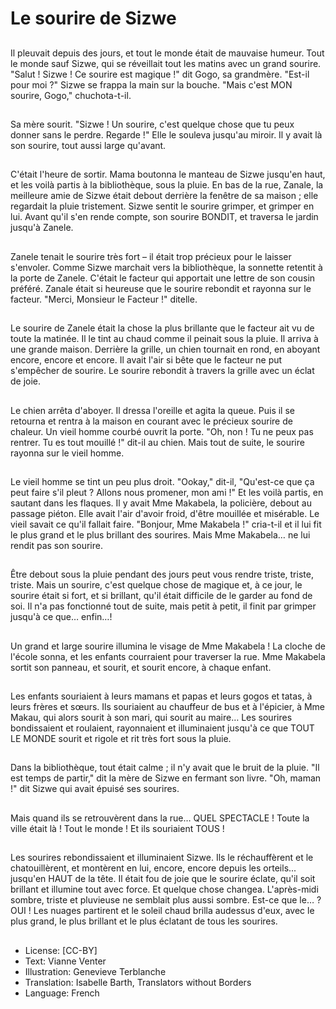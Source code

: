 # Le sourire de Sizwe

##
Il pleuvait depuis des jours, et tout
le monde était de mauvaise
humeur. Tout le monde sauf Sizwe,
qui se réveillait tout les matins avec
un grand sourire.
"Salut ! Sizwe ! Ce sourire est
magique !" dit Gogo, sa grandmère. "Est-il pour moi ?"
Sizwe se frappa la main sur la
bouche.
"Mais c'est MON sourire, Gogo,"
chuchota-t-il.

##
Sa mère sourit. "Sizwe ! Un sourire,
c'est quelque chose que tu peux
donner sans le perdre. Regarde !"
Elle le souleva jusqu'au miroir. Il y
avait là son sourire, tout aussi large
qu'avant.

##
C'était l'heure de sortir. Mama
boutonna le manteau de Sizwe
jusqu'en haut, et les voilà partis à la
bibliothèque, sous la pluie.
En bas de la rue, Zanale, la
meilleure amie de Sizwe était
debout derrière la fenêtre de sa
maison ; elle regardait la pluie
tristement.
Sizwe sentit le sourire grimper, et
grimper en lui.
Avant qu'il s'en rende compte, son
sourire BONDIT, et traversa le jardin
jusqu'à Zanele.

##
Zanele tenait le sourire très fort – il
était trop précieux pour le laisser
s'envoler.
Comme Sizwe marchait vers la
bibliothèque, la sonnette retentit à
la porte de Zanele. C'était le facteur
qui apportait une lettre de son
cousin préféré.
Zanale était si heureuse que le
sourire rebondit et rayonna sur le
facteur.
"Merci, Monsieur le Facteur !" ditelle.

##
Le sourire de Zanele était la chose
la plus brillante que le facteur ait vu
de toute la matinée. Il le tint au
chaud comme il peinait sous la
pluie.
Il arriva à une grande maison.
Derrière la grille, un chien tournait
en rond, en aboyant encore, encore
et encore. Il avait l'air si bête que le
facteur ne put s'empêcher de
sourire.
Le sourire rebondit à travers la grille
avec un éclat de joie.

##
Le chien arrêta d'aboyer. Il dressa
l'oreille et agita la queue. Puis il se
retourna et rentra à la maison en
courant avec le précieux sourire de
chaleur.
Un vieil homme courbé ouvrit la
porte. "Oh, non ! Tu ne peux pas
rentrer. Tu es tout mouillé !" dit-il au
chien. Mais tout de suite, le sourire
rayonna sur le vieil homme.

##
Le vieil homme se tint un peu plus droit. "Ookay,"
dit-il, "Qu'est-ce que ça peut faire s'il pleut ? Allons
nous promener, mon ami !" Et les voilà partis, en
sautant dans les flaques.
Il y avait Mme Makabela, la policière, debout au
passage piéton. Elle avait l'air d'avoir froid, d'être
mouillée et misérable. Le vieil savait ce qu'il fallait
faire.
"Bonjour, Mme Makabela !" cria-t-il et il lui fit le plus
grand et le plus brillant des sourires.
Mais Mme Makabela… ne lui rendit pas son sourire.

##
Être debout sous la pluie pendant des jours peut vous rendre
triste, triste, triste.
Mais un sourire, c'est quelque chose de magique et, à ce jour, le
sourire était si fort, et si brillant, qu'il était difficile de le garder au
fond de soi.
Il n'a pas fonctionné tout de suite, mais petit à petit, il finit par
grimper jusqu'à ce que… enfin…!

##
Un grand et large sourire illumina le
visage de Mme Makabela ! La
cloche de l'école sonna, et les
enfants courraient pour traverser la
rue. Mme Makabela sortit son
panneau, et sourit, et sourit encore,
à chaque enfant.

##
Les enfants souriaient à leurs
mamans et papas et leurs gogos et
tatas, à leurs frères et sœurs. Ils
souriaient au chauffeur de bus et à
l'épicier, à Mme Makau, qui alors
sourit à son mari, qui sourit au
maire…
Les sourires bondissaient et
roulaient, rayonnaient et
illuminaient jusqu'à ce que TOUT LE
MONDE sourit et rigole et rit très
fort sous la pluie.

##
Dans la bibliothèque, tout était
calme ; il n'y avait que le bruit de la
pluie.
"Il est temps de partir," dit la mère
de Sizwe en fermant son livre.
"Oh, maman !" dit Sizwe qui avait
épuisé ses sourires.

##
Mais quand ils se retrouvèrent dans
la rue…
QUEL SPECTACLE !
Toute la ville était là !
Tout le monde !
Et ils souriaient TOUS !

##
Les sourires rebondissaient et illuminaient Sizwe. Ils
le réchauffèrent et le chatouillèrent, et montèrent en
lui, encore, encore depuis les orteils... jusqu'en HAUT
de la tête. Il était fou de joie que le sourire éclate,
qu'il soit brillant et illumine tout avec force.
Et quelque chose changea. L'après-midi sombre,
triste et pluvieuse ne semblait plus aussi sombre.
Est-ce que le… ? OUI !
Les nuages partirent et le soleil chaud brilla audessus d'eux, avec le plus grand, le plus brillant et le
plus éclatant de tous les sourires.

##
* License: [CC-BY]
* Text: Vianne Venter
* Illustration: Genevieve Terblanche
* Translation: Isabelle Barth, Translators without Borders
* Language: French
